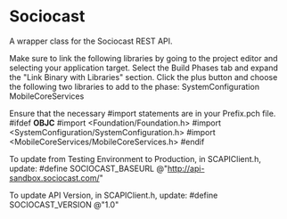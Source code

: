 Sociocast
=========
A wrapper class for the Sociocast REST API.

Make sure to link the following libraries by going to the project editor and selecting your application target. Select the Build Phases tab and expand the "Link Binary with Libraries" section. Click the plus button and choose the following two libraries to add to the phase:
SystemConfiguration
MobileCoreServices

Ensure that the necessary #import statements are in your Prefix.pch file.
#ifdef __OBJC__
    #import <Foundation/Foundation.h>
    #import <SystemConfiguration/SystemConfiguration.h>
    #import <MobileCoreServices/MobileCoreServices.h>
#endif



To update from Testing Environment to Production, in SCAPIClient.h, update:
#define SOCIOCAST_BASEURL @"http://api-sandbox.sociocast.com/"

To update API Version, in SCAPIClient.h, update:
#define SOCIOCAST_VERSION @"1.0"


